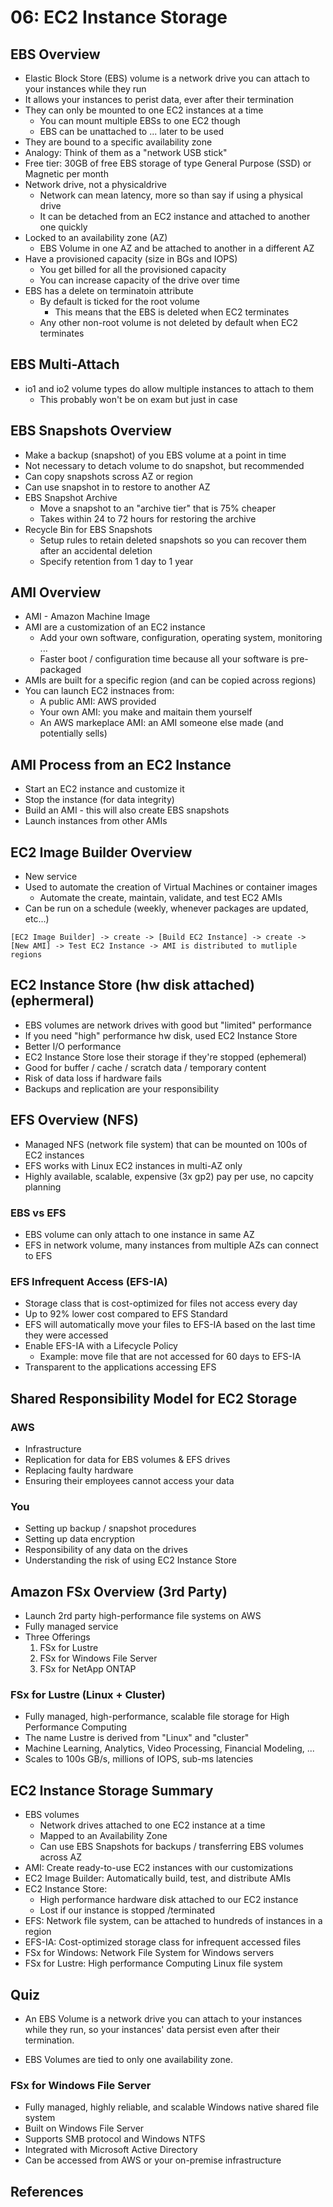 # 06: EC2 Instance Storage

## EBS Overview

* Elastic Block Store (EBS) volume is a network drive you can attach to your instances while they run
* It allows your instances to perist data, ever after their termination
* They can only be mounted to one EC2 instances at a time
  * You can mount multiple EBSs to one EC2 though
  * EBS can be unattached to ... later to be used
* They are bound to a specific availability zone
* Analogy: Think of them as a "network USB stick"
* Free tier: 30GB of free EBS storage of type General Purpose (SSD) or Magnetic per month
* Network drive, not a physicaldrive
  * Network can mean latency, more so than say if using a physical drive
  * It can be detached from an EC2 instance and attached to another one quickly
* Locked to an availability zone (AZ)
  * EBS Volume in one AZ and be attached to another in a different AZ
* Have a provisioned capacity (size in BGs and IOPS)
  * You get billed for all the provisioned capacity
  * You can increase capacity of the drive over time
* EBS has a delete on terminatoin attribute
  * By default is ticked for the root volume 
    * This means that the EBS is deleted when EC2 terminates
  * Any other non-root volume is not deleted by default when EC2 terminates

## EBS Multi-Attach

* io1 and io2 volume types do allow multiple instances to attach to them
  * This probably won't be on exam but just in case

## EBS Snapshots Overview

* Make a backup (snapshot) of you EBS volume at a point in time
* Not necessary to detach volume to do snapshot, but recommended
* Can copy snapshots scross AZ or region
* Can use snapshot in to restore to another AZ
* EBS Snapshot Archive
  * Move a snapshot to an "archive tier" that is 75% cheaper
  * Takes within 24 to 72 hours for restoring the archive
* Recycle Bin for EBS Snapshots
  * Setup rules to retain deleted snapshots so you can recover them after an accidental deletion
  * Specify retention from 1 day to 1 year

## AMI Overview

* AMI - Amazon Machine Image
* AMI are a customization of an EC2 instance
  * Add your own software, configuration, operating system, monitoring ...
  * Faster boot / configuration time because all your software is pre-packaged
* AMIs are built for a specific region (and can be copied across regions)
* You can launch EC2 instnaces from:
  * A public AMI: AWS provided
  * Your own AMI: you make and maitain them yourself
  * An AWS markeplace AMI: an AMI someone else made (and potentially sells)

## AMI Process from an EC2 Instance

* Start an EC2 instance and customize it
* Stop the instance (for data integrity)
* Build an AMI - this will also create EBS snapshots
* Launch instances from other AMIs

## EC2 Image Builder Overview

* New service
* Used to automate the creation of Virtual Machines or container images
  * Automate the create, maintain, validate, and test EC2 AMIs
* Can be run on a schedule (weekly, whenever packages are updated, etc...)

```
[EC2 Image Builder] -> create -> [Build EC2 Instance] -> create -> [New AMI] -> Test EC2 Instance -> AMI is distributed to mutliple regions
```

## EC2 Instance Store (hw disk attached)(ephermeral)

* EBS volumes are network drives with good but "limited" performance
* If you need "high" performance hw disk, used EC2 Instance Store
* Better I/O performance
* EC2 Instance Store lose their storage if they're stopped (ephemeral)
* Good for buffer / cache / scratch data / temporary content
* Risk of data loss if hardware fails
* Backups and replication are your responsibility

## EFS Overview (NFS)

* Managed NFS (network file system) that can be mounted on 100s of EC2 instances
* EFS works with Linux EC2 instances in multi-AZ only
* Highly available, scalable, expensive (3x gp2) pay per use, no capcity planning

### EBS vs EFS

* EBS volume can only attach to one instance in same AZ
* EFS in network volume, many instances from multiple AZs can connect to EFS

### EFS Infrequent Access (EFS-IA)

* Storage class that is cost-optimized for files not access every day
* Up to 92% lower cost compared to EFS Standard
* EFS will automatically move your files to EFS-IA based on the last time they were accessed
* Enable EFS-IA with a Lifecycle Policy
  * Example: move file that are not accessed for 60 days to EFS-IA
* Transparent to the applications accessing EFS

## Shared Responsibility Model for EC2 Storage

### AWS

* Infrastructure
* Replication for data for EBS volumes & EFS drives
* Replacing faulty hardware
* Ensuring their employees cannot access your data

### You

* Setting up backup / snapshot procedures
* Setting up data encryption
* Responsibility of any data on the drives
* Understanding the risk of using EC2 Instance Store

## Amazon FSx Overview (3rd Party)

* Launch 2rd party high-performance file systems on AWS
* Fully managed service
* Three Offerings
  1. FSx for Lustre
  2. FSx for Windows File Server
  3. FSx for NetApp ONTAP

### FSx for Lustre (Linux + Cluster)

* Fully managed, high-performance, scalable file storage for High Performance Computing
* The name Lustre is derived from "Linux" and "cluster"
* Machine Learning, Analytics, Video Processing, Financial Modeling, ...
* Scales to 100s GB/s, millions of IOPS, sub-ms latencies

## EC2 Instance Storage Summary

* EBS volumes
  * Network drives attached to one EC2 instance at a time
  * Mapped to an Availability Zone
  * Can use EBS Snapshots for backups / transferring EBS volumes across AZ
* AMI: Create ready-to-use EC2 instances with our customizations
* EC2 Image Builder: Automatically build, test, and distribute AMIs
* EC2 Instance Store:
  * High performance hardware disk attached to our EC2 instance
  * Lost if our instance is stopped /terminated
* EFS: Network file system, can be attached to hundreds of instances in a region
* EFS-IA: Cost-optimized storage class for infrequent accessed files
* FSx for Windows: Network File System for Windows servers
* FSx for Lustre: High performance Computing Linux file system

## Quiz

* An EBS Volume is a network drive you can attach to your instances while they run, so your instances' data persist even after their termination.

* EBS Volumes are tied to only one availability zone.




### FSx for Windows File Server

* Fully managed, highly reliable, and scalable Windows native shared file system
* Built on Windows File Server
* Supports SMB protocol and Windows NTFS
* Integrated with Microsoft Active Directory
* Can be accessed from AWS or your on-premise infrastructure



## References

